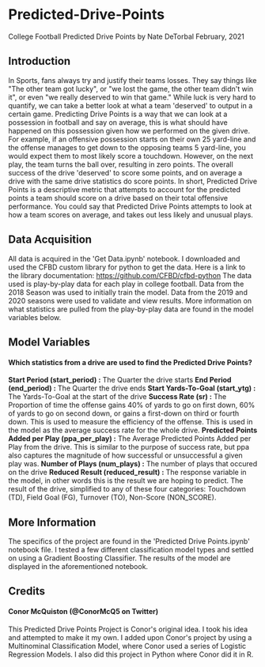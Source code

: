 # Predicted-Drive-Points
College Football Predicted Drive Points
by Nate DeTorbal
February, 2021


## Introduction
In Sports, fans always try and justify their teams losses. They say things like "The other team got lucky", or "we lost the game, the other team didn't win it", or even "we really deserved to win that game." While luck is very hard to quantify, we can take a better look at what a team 'deserved' to output in a certain game. Predicting Drive Points is a way that we can look at a possession in football and say on average, this is what should have happened on this possession given how we performed on the given drive. For example, if an offensive possession starts on their own 25 yard-line and the offense manages to get down to the opposing teams 5 yard-line, you would expect them to most likely score a touchdown. However, on the next play, the team turns the ball over, resulting in zero points. The overall success of the drive 'deserved' to score some points, and on average a drive with the same drive statistics do score points. In short, Predicted Drive Points is a descriptive metric that attempts to account for the predicted points a team should score on a drive based on their total offensive performance. You could say that Predicted Drive Points attempts to look at how a team scores on average, and takes out less likely and unusual plays. 


## Data Acquisition
All data is acquired in the 'Get Data.ipynb' notebook. I downloaded and used the CFBD custom library for python to get the data. Here is a link to the library documentation: https://github.com/CFBD/cfbd-python
The data used is play-by-play data for each play in college football. Data from the 2018 Season was used to initially train the model. Data from the 2019 and 2020 seasons were used to validate and view results. More information on what statistics are pulled from the play-by-play data are found in the model variables below. 


## Model Variables
#### Which statistics from a drive are used to find the Predicted Drive Points?
**Start Period (start_period)
:** The Quarter the drive starts
**End Period (end_period)
:** The Quarter the drive ends
**Start Yards-To-Goal (start_ytg)
:** The Yards-To-Goal at the start of the drive
**Success Rate (sr)
:** The Proportion of time the offense gains 40% of yards to go on first down, 60% of yards to go on second down, or gains a first-down on third or fourth down. This is used to measure the efficiency of the offense. This is used in the model as the average success rate for the whole drive. 
**Predicted Points Added per Play (ppa_per_play)
:** The Average Predicted Points Added per Play from the drive. This is similar to the purpose of success rate, but ppa also captures the magnitude of how successful or unsuccessful a given play was. 
**Number of Plays (num_plays)
:** The number of plays that occured on the drive
**Reduced Result (reduced_result)
:** The response variable in the model, in other words this is the result we are hoping to predict. The result of the drive, simplified to any of these four categories: Touchdown (TD), Field Goal (FG), Turnover (TO), Non-Score (NON_SCORE). 


## More Information
The specifics of the project are found in the 'Predicted Drive Points.ipynb' notebook file. I tested a few different classification model types and settled on using a Gradient Boosting Classifier. The results of the model are displayed in the aforementioned notebook. 


## Credits
#### Conor McQuiston (@ConorMcQ5 on Twitter)
This Predicted Drive Points Project is Conor's original idea. I took his idea and attempted to make it my own. I added upon Conor's project by using a Multinominal Classification Model, where Conor used a series of Logistic Regression Models. I also did this project in Python where Conor did it in R.


